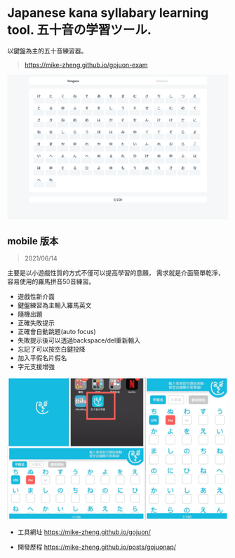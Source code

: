 # Japanese kana syllabary learning tool. 五十音の学習ツール.

以鍵盤為主的五十音練習器。

> https://mike-zheng.github.io/gojuon-exam


![app screen](app.png)



## mobile 版本
>2021/06/14

主要是以小遊戲性質的方式不僅可以提高學習的意願，
需求就是介面簡單乾淨，容易使用的羅馬拼音50音練習。

* 遊戲性新介面
* 鍵盤練習為主輸入羅馬英文
* 隨機出題
* 正確失敗提示
* 正確會自動跳題(auto focus)
* 失敗提示後可以透過backspace/del重新輸入
* 忘記了可以按空白鍵投降
* 加入平假名片假名
* 字元支援增強

![mobile screen](app_all.png)


* 工具網址 https://mike-zheng.github.io/gojuon/

* 開發歷程 https://mike-zheng.github.io/posts/gojuonap/